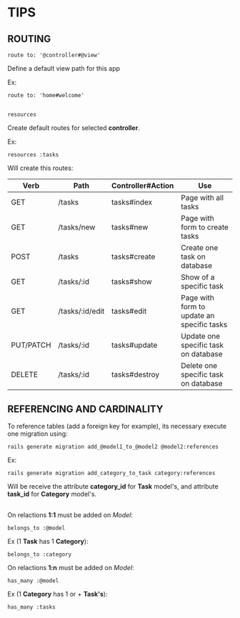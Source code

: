 # TIPS

## ROUTING
````rails
route to: '@controller#@view'
````
Define a default view path for this app

Ex:
````rails
route to: 'home#welcome'
````

## 

````rails
resources
````

Create default routes for selected **controller**.

Ex:

````rails
resources :tasks
````

Will create this routes:

|     Verb    |       Path      | Controller#Action |                       Use                      |
|-------------|-----------------|-------------------|------------------------------------------------|
|     GET     | /tasks          |   tasks#index     | Page with all tasks                            |
|     GET     | /tasks/new      |   tasks#new       | Page with form to create tasks                 |
|     POST    | /tasks          |   tasks#create    | Create one task on database                    |
|     GET     | /tasks/:id      |   tasks#show      | Show of a specific task                        |
|     GET     | /tasks/:id/edit |   tasks#edit      | Page with form to update an specific tasks     |
|  PUT/PATCH  | /tasks/:id      |   tasks#update    | Update one specific task on database           |
|    DELETE   | /tasks/:id      |   tasks#destroy   | Delete one specific task on database           |

## 

## REFERENCING AND CARDINALITY
To reference tables (add a foreign key for example), its necessary execute one migration using:
````rails
rails generate migration add_@model1_to_@model2 @model2:references
````

Ex:
````rails
rails generate migration add_category_to_task category:references
````

Will be receive the attribute **category_id** for **Task** model's, and attribute **task_id** for **Category** model's.

## 

On relactions **1:1** must be added on _Model_:
````rails
belongs_to :@model
````

Ex (1 **Task** has 1 **Category**):
````rails
belongs_to :category
````

On relactions **1:n** must be added on _Model_:
````rails
has_many :@model
````

Ex (1 **Category** has 1 or + **Task's**): 
````rails
has_many :tasks
````